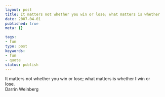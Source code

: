 ```yaml
---
layout: post
title: It matters not whether you win or lose; what matters is whether I win or lose.
date: 2007-04-01
published: true
meta: {}

tags:
- fun
type: post
keywords:
- fun
- quote
status: publish
---
```

It matters not whether you win or lose; what matters is whether I win or lose.<br />Darrin Weinberg
